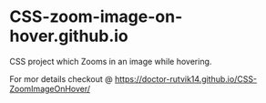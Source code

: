 # CSS-zoom-image-on-hover.github.io
CSS project which Zooms in an image while hovering.

For mor details checkout @ https://doctor-rutvik14.github.io/CSS-ZoomImageOnHover/
